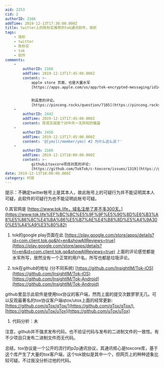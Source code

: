 ```yaml
---
aid: 2253
cid: 2
authorID: 2166
addTime: 2019-12-13T17:30:00.000Z
title: twitter上的陈秋实推荐的tok通讯软件，简析
tags:
    - 简析
    - twitter
    - 陈秋实
    - tok
    - 软件
comments:
    -
        authorID: 2166
        addTime: 2019-12-13T17:45:00.000Z
        content: >-
            apple store 页面，也是大量水军
            [https://apps.apple.com/us/app/tok-encrypted-messaging/id1455803201](https://apps.apple.com/us/app/tok-encrypted-messaging/id1455803201)


            附品葱的评论。
            [https://pincong.rocks/question/7105](https://pincong.rocks/question/7105)
    -
        authorID: 2442
        addTime: 2019-12-13T17:45:00.000Z
        content: 陈其实就是个对中共一无所知的傻逼
    -
        authorID: 2456
        addTime: 2019-12-13T17:45:00.000Z
        content: '@[ymz](/member/ymz) #2 为什么这么说？'
    -
        authorID: 2166
        addTime: 2019-12-13T18:00:00.000Z
        content: >-
            github上toxcore项目对其的评论:
            [https://github.com/TokTok/c-toxcore/issues/1319](https://github.com/TokTok/c-toxcore/issues/1319)
date: 2019-12-13T18:00:00.000Z
category: 时政
---
```


提示：不确定twitter帐号上是其本人，故此账号上的可疑行为并不能证明其本人可疑，此软件的可疑行为也不能证明此帐号可疑。

0.其官网是 [https://www.tok.life，域名注册了差不多300天。](https://www.tok.life%EF%BC%8C%E5%9F%9F%E5%90%8D%E6%B3%A8%E5%86%8C%E4%BA%86%E5%B7%AE%E4%B8%8D%E5%A4%9A300%E5%A4%A9%E3%80%82)

1.  tok的google play页面在此 [https://play.google.com/store/apps/details?id=com.client.tok.gp&hl=en&showAllReviews=true](https://play.google.com/store/apps/details?hl=en&id=com.client.tok.gp&showAllReviews=true) 上面的评论感觉都是水军所写，居然没有一个正常的用户名，所写也都是垃圾评论。
    
2.  tok在github的地址 (分不同系统) [https://github.com/InsightIM/Tok-iOS](https://github.com/InsightIM/Tok-iOS)  
    [https://github.com/InsightIM/Tok-Android](https://github.com/InsightIM/Tok-Android)
    

github里显示此软件是使用tox协议的客户端，然而上面的提交次数寥寥无几。可以反观最著名的tox协议客户端qtox/utox上面的经常更新: [https://github.com/qTox/qTox/](https://github.com/qTox/qTox/), [https://github.com/uTox/uTox](https://github.com/uTox/uTox)

1.  代码分析：未

注意，github并不强求发布代码，也不验证代码与发布的二进制文件的一致性。有不少项目只发布二进制文件而无代码。

总结，tox协议是一个公开的流行的p2p通讯协议，其通讯核心是toxcore库，基于这个库产生了大量的tox客户端，这个tok貌似是其中一个，但网页上的种种迹象比较可疑。不过我没分析过他的代码。
